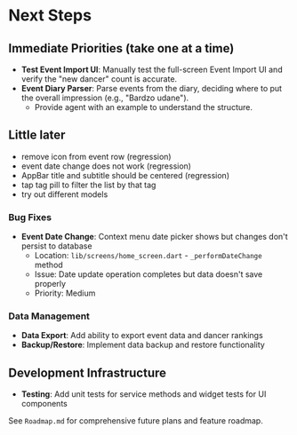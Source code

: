# Next Steps

## Immediate Priorities (take one at a time)
- **Test Event Import UI**: Manually test the full-screen Event Import UI and verify the "new dancer" count is accurate.
- **Event Diary Parser**: Parse events from the diary, deciding where to put the overall impression (e.g., "Bardzo udane").
  - Provide agent with an example to understand the structure.

## Little later
- remove icon from event row (regression)
- event date change does not work (regression)
- AppBar title and subtitle should be centered (regression)
- tap tag pill to filter the list by that tag
- try out different models

### Bug Fixes
- **Event Date Change**: Context menu date picker shows but changes don't persist to database
  - Location: `lib/screens/home_screen.dart` - `_performDateChange` method
  - Issue: Date update operation completes but data doesn't save properly
  - Priority: Medium

### Data Management
- **Data Export**: Add ability to export event data and dancer rankings
- **Backup/Restore**: Implement data backup and restore functionality

## Development Infrastructure
- **Testing**: Add unit tests for service methods and widget tests for UI components

See `Roadmap.md` for comprehensive future plans and feature roadmap.
